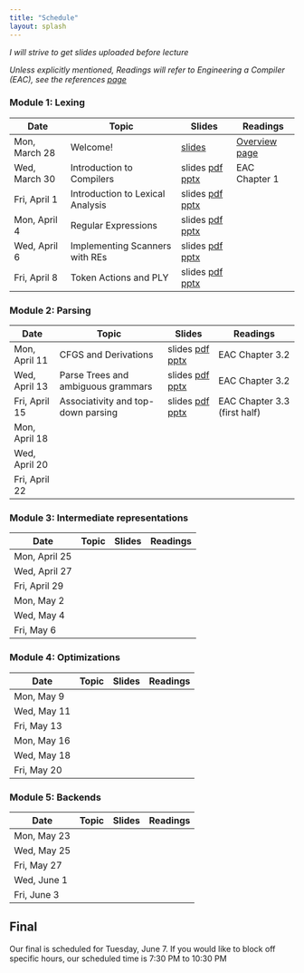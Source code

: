 ```yaml
---
title: "Schedule"
layout: splash
---
```


_I will strive to get slides uploaded before lecture_

_Unless explicitly mentioned, Readings will refer to Engineering a Compiler (EAC), see the references [page](https://sorensenucsc.github.io/CSE110A-sp2022/references.html)_

### Module 1: Lexing

| Date             | Topic    | Slides |   Readings
|------------------|----------|--------|----------------
| Mon, March 28    | Welcome!  |  [slides](lectures/CSE110A_sp2022.pdf)   | [Overview page](https://sorensenucsc.github.io/CSE110A-sp2022/overview.html)
| Wed, March 30    | Introduction to Compilers |  slides [pdf](lectures/CSE110AMarch30_sp2022.pdf) [pptx](lectures/CSE110AMarch30_sp2022.pptx)  | EAC Chapter 1
| Fri, April 1     | Introduction to Lexical Analysis  | slides [pdf](lectures/CSE110AApril1_sp2022.pdf) [pptx](lectures/CSE110AApril1_sp2022.pptx)   |
| Mon, April 4     |  Regular Expressions | slides [pdf](lectures/CSE110AApril4_sp2022.pdf) [pptx](lectures/CSE110AApril4_sp2022.pptx)  | 
| Wed, April 6     |  Implementing Scanners with REs | slides [pdf](lectures/CSE110AApril6_sp2022.pdf) [pptx](lectures/CSE110AApril6_sp2022.pptx)| 
| Fri, April 8     |  Token Actions and PLY | slides [pdf](lectures/CSE110AApril8_sp2022.pdf) [pptx](lectures/CSE110AApril8_sp2022.pptx) | 

### Module 2: Parsing

| Date             | Topic    | Slides |   Readings
|------------------|----------|--------|----------------
| Mon, April 11     | CFGS and Derivations | slides [pdf](lectures/CSE110AApril11_sp2022.pdf) [pptx](lectures/CSE110AApril11_sp2022.pptx) | EAC Chapter 3.2
| Wed, April 13     |  Parse Trees and ambiguous grammars   | slides [pdf](lectures/CSE110AApril13_sp2022.pdf) [pptx](lectures/CSE110AApril13_sp2022.pptx) | EAC Chapter 3.2
| Fri, April 15     | Associativity and top-down parsing   | slides [pdf](lectures/CSE110AApril15_sp2022.pdf) [pptx](lectures/CSE110AApril15_sp2022.pptx)  | EAC Chapter 3.3 (first half)
| Mon, April 18     |     |  | 
| Wed, April 20     |    | | 
| Fri, April 22     |  | |


### Module 3: Intermediate representations

| Date             | Topic    | Slides |   Readings
|------------------|----------|--------|----------------
| Mon, April 25      |  | |
| Wed, April 27      |  | |
| Fri, April 29      |  | |
| Mon, May 2     |  | |
| Wed, May 4     |  | |
| Fri, May 6     |  | |

### Module 4: Optimizations

| Date             | Topic    | Slides |   Readings
|------------------|----------|--------|----------------
| Mon, May 9     |  | |
| Wed, May 11     |  | |
| Fri, May 13     |  | |
| Mon, May 16     |  | |
| Wed, May 18     |  | |
| Fri, May 20     | | |



### Module 5: Backends

| Date             | Topic    | Slides |   Readings
|------------------|----------|--------|----------------
| Mon, May 23     | | |
| Wed, May 25     | | |
| Fri, May 27     | | |
| Wed, June 1    | | |
| Fri, June 3    | | |




## Final

Our final is scheduled for Tuesday, June 7. If you would like to block off specific hours, our scheduled time is 7:30 PM to 10:30 PM
